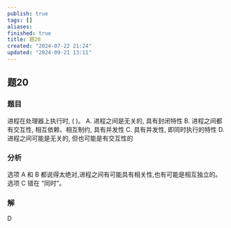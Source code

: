 ```yaml
---
publish: true
tags: []
aliases: 
finished: true
title: 题20
created: "2024-07-22 21:24"
updated: "2024-09-21 13:11"
---
```

## 题20
### 题目
进程在处理器上执行时, ( )。
A. 进程之间是无关的, 具有封闭特性
B. 进程之间都有交互性, 相互依赖、相互制约, 具有并发性
C. 具有并发性, 即同时执行的特性
D. 进程之间可能是无关的, 但也可能是有交互性的
### 分析
选项 $\mathrm{A}$ 和 $\mathrm{B}$ 都说得太绝对,进程之间有可能具有相关性,也有可能是相互独立的。选项 $\mathrm{C}$ 错在 “同时”。
### 解
D